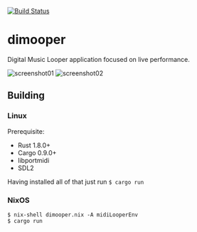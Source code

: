 [![Build Status](https://travis-ci.org/tsoding/dimooper.svg?branch=master)](https://travis-ci.org/tsoding/dimooper)

# dimooper #

Digital Music Looper application focused on live performance.

![screenshot01](http://i.imgur.com/zviXXXm.png)
![screenshot02](http://i.imgur.com/eedQ7d2.png)

## Building ##

### Linux ###

Prerequisite:
- Rust 1.8.0+
- Cargo 0.9.0+
- libportmidi
- SDL2

Having installed all of that just run `$ cargo run`

### NixOS ###

    $ nix-shell dimooper.nix -A midiLooperEnv
    $ cargo run
